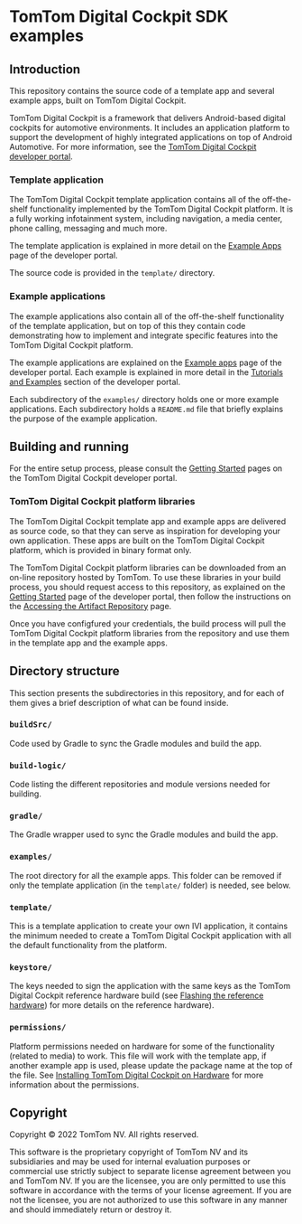 # TomTom Digital Cockpit SDK examples

## Introduction

This repository contains the source code of a template app and several example apps, built on
TomTom Digital Cockpit.

TomTom Digital Cockpit is a framework that delivers Android-based digital cockpits for automotive
environments. It includes an application platform to support the development of highly integrated
applications on top of Android Automotive. For more information, see the
[TomTom Digital Cockpit developer portal](https://developer.tomtom.com/tomtom-digital-cockpit/developers/introduction).

### Template application

The TomTom Digital Cockpit template application contains all of the off-the-shelf functionality implemented
by the TomTom Digital Cockpit platform. It is a fully working infotainment system, including navigation, a
media center, phone calling, messaging and much more.

The template application is explained in more detail on the
[Example Apps](https://developer.tomtom.com/tomtom-digital-cockpit/developers/platform-overview/example-apps#off-the-shelf-functionality)
page of the developer portal.

The source code is provided in the `template/` directory.

### Example applications

The example applications also contain all of the off-the-shelf functionality of the template
application, but on top of this they contain code demonstrating how to implement and integrate
specific features into the TomTom Digital Cockpit platform.

The example applications are explained on the
[Example apps](https://developer.tomtom.com/tomtom-digital-cockpit/developers/platform-overview/example-apps#example-apps)
page of the developer portal. Each example is explained in more detail in the
[Tutorials and Examples](https://developer.tomtom.com/tomtom-digital-cockpit/developers/tutorials-and-examples/overview)
section of the developer portal.

Each subdirectory of the `examples/` directory holds one or more example applications. Each
subdirectory holds a `README.md` file that briefly explains the purpose of the example application.

## Building and running

For the entire setup process, please consult the
[Getting Started](https://developer.tomtom.com/tomtom-digital-cockpit/getting-started/getting-started)
pages on the TomTom Digital Cockpit developer portal.

### TomTom Digital Cockpit platform libraries

The TomTom Digital Cockpit template app and example apps are delivered as source code, so that they can serve
as inspiration for developing your own application. These apps are built on the TomTom Digital Cockpit
platform, which is provided in binary format only.

The TomTom Digital Cockpit platform libraries can be downloaded from an on-line repository hosted by TomTom.
To use these libraries in your build process, you should request access to this repository, as
explained on the
[Getting Started](https://developer.tomtom.com/tomtom-digital-cockpit/getting-started/getting-started)
page of the developer portal, then follow the instructions on the
[Accessing the Artifact Repository](https://developer.tomtom.com/tomtom-digital-cockpit/getting-started/develop-with-the-sdk#configure-your-credentials)
page.

Once you have configfured your credentials, the build process will pull the TomTom Digital Cockpit platform
libraries from the repository and use them in the template app and the example apps.

## Directory structure

This section presents the subdirectories in this repository, and for each of them gives a brief
description of what can be found inside.

### `buildSrc/`

Code used by Gradle to sync the Gradle modules and build the app.

### `build-logic/`

Code listing the different repositories and module versions needed for building.

### `gradle/`

The Gradle wrapper used to sync the Gradle modules and build the app.

### `examples/`

The root directory for all the example apps. This folder can be removed if only the template
application (in the `template/` folder) is needed, see below.

### `template/`

This is a template application to create your own IVI application, it contains the minimum needed
to create a TomTom Digital Cockpit application with all the default functionality from the platform.

### `keystore/`

The keys needed to sign the application with the same keys as the TomTom Digital Cockpit reference hardware
build (see
[Flashing the reference hardware](https://developer.tomtom.com/tomtom-digital-cockpit/developers/integrating/flashing-the-reference-hardware))
for more details on the reference hardware).

### `permissions/`

Platform permissions needed on hardware for some of the functionality (related to media) to work.
This file will work with the template app, if another example app is used, please update the
package name at the top of the file. See
[Installing TomTom Digital Cockpit on Hardware](https://developer.tomtom.com/tomtom-digital-cockpit/developers/integrating/installing-tomtom-digital-cockpit-on-hardware)
for more information about the permissions.

## Copyright

Copyright © 2022 TomTom NV. All rights reserved.

This software is the proprietary copyright of TomTom NV and its subsidiaries and may be
used for internal evaluation purposes or commercial use strictly subject to separate
license agreement between you and TomTom NV. If you are the licensee, you are only permitted
to use this software in accordance with the terms of your license agreement. If you are
not the licensee, you are not authorized to use this software in any manner and should
immediately return or destroy it.
